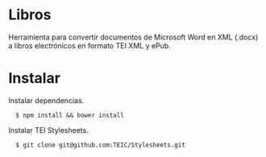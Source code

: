 # Libros

Herramienta para convertir documentos de Microsoft Word en XML (.docx) a libros electrónicos en formato TEI XML y ePub.

# Instalar

Instalar dependencias.

      $ npm install && bower install

Instalar TEI Stylesheets.

      $ git clone git@github.com:TEIC/Stylesheets.git
